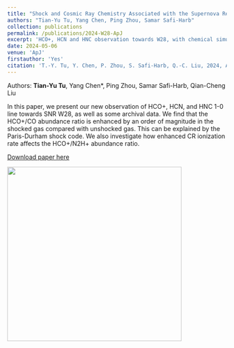 ```yaml
---
title: "Shock and Cosmic Ray Chemistry Associated with the Supernova Remnant W28"
authors: "Tian-Yu Tu, Yang Chen, Ping Zhou, Samar Safi-Harb"
collection: publications
permalink: /publications/2024-W28-ApJ
excerpt: 'HCO+, HCN and HNC observation towards W28, with chemical simulations. Enhanced HCO+/CO abundance ratio in shocked gas.'
date: 2024-05-06
venue: 'ApJ'
firstauthor: 'Yes'
citation: 'T.-Y. Tu, Y. Chen, P. Zhou, S. Safi-Harb, Q.-C. Liu, 2024, ApJ, 966, 178'
---
```

Authors: **Tian-Yu Tu**, Yang Chen*, Ping Zhou, Samar Safi-Harb, Qian-Cheng Liu 

In this paper, we present our new observation of HCO+, HCN, and HNC 1-0 line towards SNR W28, as well as some archival data. We find that the HCO+/CO abundance ratio is enhanced by an order of magnitude in the shocked gas compared with unshocked gas. This can be explained by the Paris-Durham shock code. We also investigate how enhanced CR ionization rate affects the HCO+/N2H+ abundance ratio. 

[Download paper here](http://tty1105.github.io/files/publications/Tu_2024_ApJ_966_178.pdf)

<img src="https://tty1105.github.io/files/publications/2024_W28_ApJ.png" width="400" height="400" align="middle" /> <br>

